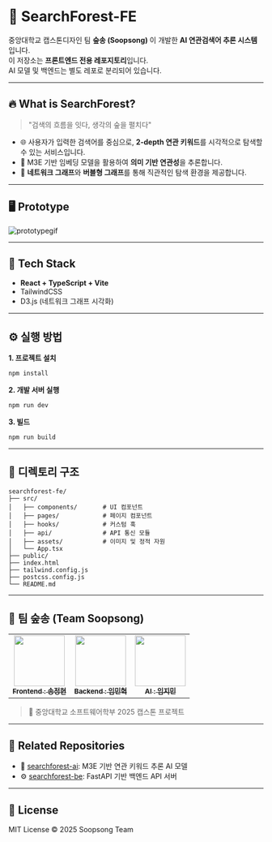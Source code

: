 # 🌳 SearchForest-FE

중앙대학교 캡스톤디자인 팀 **숲송 (Soopsong)** 이 개발한 **AI 연관검색어 추론 시스템**입니다.  
이 저장소는 **프론트엔드 전용 레포지토리**입니다.  
AI 모델 및 백엔드는 별도 레포로 분리되어 있습니다.

---

## 🔥 What is SearchForest?

> "검색의 흐름을 잇다, 생각의 숲을 펼치다"

- 🌐 사용자가 입력한 검색어를 중심으로, **2-depth 연관 키워드**를 시각적으로 탐색할 수 있는 서비스입니다.
- 🧠 M3E 기반 임베딩 모델을 활용하여 **의미 기반 연관성**을 추론합니다.
- 🌳 **네트워크 그래프**와 **버블형 그래프**를 통해 직관적인 탐색 환경을 제공합니다.

---
## 🖥️ Prototype

![prototypegif](https://github.com/user-attachments/assets/b62ef574-1224-49c7-8563-e436a78d8fb0)

---
## 🧰 Tech Stack

- **React + TypeScript + Vite**
- TailwindCSS
- D3.js (네트워크 그래프 시각화)

---

## ⚙️ 실행 방법

**1. 프로젝트 설치**

```bash
npm install
```

**2. 개발 서버 실행**

```bash
npm run dev
```

**3. 빌드**

```bash
npm run build
```

---

## 📂 디렉토리 구조

```
searchforest-fe/
├── src/
│   ├── components/       # UI 컴포넌트
│   ├── pages/            # 페이지 컴포넌트
│   ├── hooks/            # 커스텀 훅
│   ├── api/              # API 통신 모듈
│   ├── assets/           # 이미지 및 정적 자원
│   └── App.tsx
├── public/
├── index.html
├── tailwind.config.js
├── postcss.config.js
└── README.md
```

---

## 👥 팀 숲송 (Team Soopsong)

<table>
  <tbody>
    <tr>
      <td align="center"><a href="https://github.com/katie424"><img src="https://avatars.githubusercontent.com/u/80771814?v=4" width="100px" alt=""/><br /><sub><b>Frontend : 송정현</b></sub></a><br /></td>
      <td align="center"><a href="https://github.com/mh991221"><img src="https://avatars.githubusercontent.com/u/39687014?v=4" width="100px" alt=""/><br /><sub><b>Backend : 임민혁</b></sub></a><br /></td>
      <td align="center"><a href="https://github.com/hyun-hyang"><img src="https://avatars.githubusercontent.com/u/51802020?v=4" width="100px" alt=""/><br /><sub><b>AI : 임지민</b></sub></a><br /></td>
     </tr>
  </tbody>
</table>

> 🙌 중앙대학교 소프트웨어학부 2025 캡스톤 프로젝트

---

## 🔗 Related Repositories

- 🤖 [searchforest-ai](https://github.com/soopsong/searchforest-ai): M3E 기반 연관 키워드 추론 AI 모델
- ⚙️ [searchforest-be](https://github.com/soopsong/searchforest-be): FastAPI 기반 백엔드 API 서버

---

## 📄 License

MIT License © 2025 Soopsong Team
